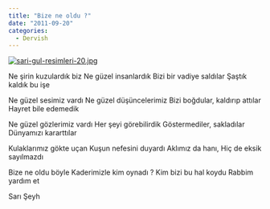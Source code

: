 ```yaml
---
title: "Bize ne oldu ?"
date: "2011-09-20"
categories: 
  - Dervish
---
```


[![sari-gul-resimleri-20.jpg](/uploads/2011/09/sari-gul-resimleri-20.jpg)](/uploads/2011/09/sari-gul-resimleri-20.jpg "sari-gul-resimleri-20.jpg")

Ne şirin kuzulardık biz Ne güzel insanlardık Bizi bir vadiye saldılar Şaştık kaldık bu işe

Ne güzel sesimiz vardı Ne güzel düşüncelerimiz Bizi boğdular, kaldırıp attılar Hayret bile edemedik

Ne güzel gözlerimiz vardı Her şeyi görebilirdik Göstermediler, sakladılar Dünyamızı kararttılar

Kulaklarımız gökte uçan Kuşun nefesini duyardı Aklımız da hanı, Hiç de eksik sayılmazdı

Bize ne oldu böyle Kaderimizle kim oynadı ? Kim bizi bu hal koydu Rabbim yardım et

Sarı Şeyh
